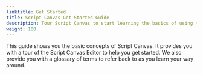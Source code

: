 ```yaml
---
linktitle: Get Started
title: Script Canvas Get Started Guide
description: Tour Script Canvas to start learning the basics of using the visual editor.
weight: 100
---
```


This guide shows you the basic concepts of Script Canvas. It provides you with a tour of the Script Canvas Editor to help you get started. We also provide you with a glossary of terms to refer back to as you learn your way around.
